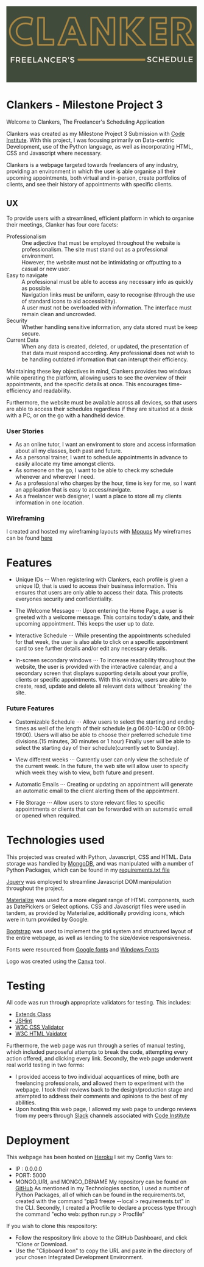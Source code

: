 <img src="static/images/clanker-logo.jpeg" style="margin: 0;">

# Clankers - Milestone Project 3

Welcome to Clankers, The Freelancer's Scheduling Application

Clankers was created as my Milestone Project 3 Submission with [Code Institute](https://codeinstitute.net/). With this project, I was focusing primarily on Data-centric Development, use of the Python language, as well as incorporating HTML, CSS and Javascript where necessary.

Clankers is a webpage targeted towards freelancers of any industry, providing an environment in which the user is able organise all their upcoming appointments, both virtual and in-person, create portfolios of clients, and see their history of appointments with specific clients.

## UX

To provide users with a streamlined, efficient platform in which to organise their meetings, Clanker has four core facets:
<dl>
  <dt>Professionalism</dt>
  <dd>One adjective that must be employed throughout the website is professionalism. The site must stand out as a professional environment.</dd>
  <dd>However, the website must not be intimidating or offputting to a casual or new user.</dd>

  <dt>Easy to navigate</dt>
  <dd>A professional must be able to access any necessary info as quickly as possible.</dd>
  <dd>Navigation links must be uniform, easy to recognise (through the use of standard icons to aid accessibility).</dd>
  <dd>A user must not be overloaded with information. The interface must remain clean and uncrowded.</dd>

  <dt>Security</dt>
  <dd>Whether handling sensitive information, any data stored must be keep secure.</dd>

  <dt>Current Data</dt>
  <dd>When any data is created, deleted, or updated, the presentation of that data must respond according. Any professional does not wish to be handling outdated information that can interupt their efficiency.</dd>
</dl>

Maintaining these key objectives in mind, Clankers provides two windows while operating the platform, allowing users to see the overview of their appointments, and the specific details at once. This encourages time-efficiency and readability.

Furthermore, the website must be available across all devices, so that users are able to access their schedules regardless if they are situated at a desk with a PC, or on the go with a handheld device.


### User Stories

* As an online tutor, I want an enviroment to store and access information about all my classes, both past and future.
* As a personal trainer, I want to schedule appointments in advance to easily allocate my time amongst clients.
* As someone on the go, I want to be able to check my schedule whenever and wherever I need.
* As a professional who charges by the hour, time is key for me, so I want an application that is easy to access/navigate.
* As a freelancer web designer, I want a place to store all my clients information in one location.

### Wireframing

I created and hosted my wireframing layouts with [Moqups](https://moqups.com/ "Moqup's Homepage")
My wireframes can be found [here](https://app.moqups.com/KVCFtdk7J8/view/page/a6b221dc0)
 

# Features 

* Unique IDs
⋅⋅⋅ When registering with Clankers, each profile is given a unique ID, that is used to access their business information. This ensures that users are only able to access their data. This protects everyones security and confidentiality.

* The Welcome Message
⋅⋅⋅ Upon entering the Home Page, a user is greeted with a welcome message. This contains today's date, and their upcoming appointment. This keeps the user up to date.

* Interactive Schedule
⋅⋅⋅ While presenting the appointments scheduled for that week, the user is also able to click on a specific appointment card to see further details and/or edit any necessary details.

* In-screen secondary windows
⋅⋅⋅ To increase readability throughout the website, the user is provided with the interactive calendar, and a secondary screen that displays supporting details about your profile, clients or specific appointments. With this window, users are able to create, read, update and delete all relevant data without 'breaking' the site.

### Future Features 

* Customizable Schedule
⋅⋅⋅ Allow users to select the starting and ending times as well of the length of their schedule (e.g 06:00-14:00 or 09:00-19:00). Users will also be able to choose their preferred schedule time divisions.(15 minutes, 30 minutes or 1 hour) Finally user will be able to select the starting day of their schedule(currently set to Sunday).

* View different weeks
⋅⋅⋅ Currently user can only view the schedule of the current week. In the future, the web site will allow user to specify which week they wish to view, both future and present.

* Automatic Emails
⋅⋅⋅ Creating or updating an appointment will generate an automatic email to the client alerting them of the appointment.

* File Storage
⋅⋅⋅ Allow users to store relevant files to specific appointments or clients that can be forwarded with an automatic email or opened when required.

# Technologies used

This projected was created with Python, Javascript, CSS and HTML.
Data storage was handled by [MongoDB](https://www.mongodb.com/), and was manipulated with a number of Python Packages, which can be found in my [requirements.txt file](requirements.txt)

[Jquery](https://jquery.com/) was employed to streamline Javascript DOM manipulation throughout the project.

[Materialize](https://materializecss.com/) was used for a more elegant range of HTML components, such as DatePickers or Select options. CSS and Javascript files were used in tandem, as provided by Materialize, additionally providing icons, which were in turn provided by Google.

[Bootstrap](https://getbootstrap.com/) was used to implement the grid system and structured layout of the entire webpage, as well as lending to the size/device responsiveness.

Fonts were resourced from [Google fonts](https://fonts.google.com/) and [Windows Fonts](https://www.wfonts.com/)

Logo was created using the [Canva](https://www.canva.com/) tool. 

# Testing

All code was run through appropriate validators for testing. This includes:
* [Extends Class](https://extendsclass.com/python-tester.html)
* [JSHint](https://jshint.com/)
* [W3C CSS Validator](https://jigsaw.w3.org/css-validator/)
* [W3C HTML Vaidator](https://validator.w3.org/nu/)

Furthermore, the web page was run through a series of manual testing, which included purposeful attempts to break the code, attempting every action offered, and clicking every link.
Secondly, the web page underwent real world testing in two forms:
* I provided access to two individual acquantices of mine, both are freelancing professionals, and allowed them to experiment with the webpage. I took their reviews back to the design/production stage and attempted to address their comments and opinions to the best of my abilities.
* Upon hosting this web page, I allowed my web page to undergo reviews from my peers through [Slack](https://slack.com/intl/en-gb/) channels associated with [Code Institute](https://codeinstitute.net/)

# Deployment 

This webpage has been hosted on [Heroku](https://appointment-planner.herokuapp.com/)
I set my Config Vars to:
* IP : 0.0.0.0
* PORT: 5000
* MONGO_URI, and MONGO_DBNAME
My repository can be found on [GitHub](https://github.com/Lindsaykerr1994/Milestone-3-Appointment-Planner)
As mentioned in my Technologies section, I used a number of Python Packages, all of which can be found in the requirements.txt, created with the command "pip3 freeze --local > requirements.txt" in the CLI.
Secondly, I created a Procfile to declare a process type through the command "echo web: python run.py > Procfile"

If you wish to clone this respository:
* Follow the respository link above to the GitHub Dashboard, and click "Clone or Download.
* Use the "Clipboard Icon" to copy the URL and paste in the directory of your chosen Integrated Development Environment.





